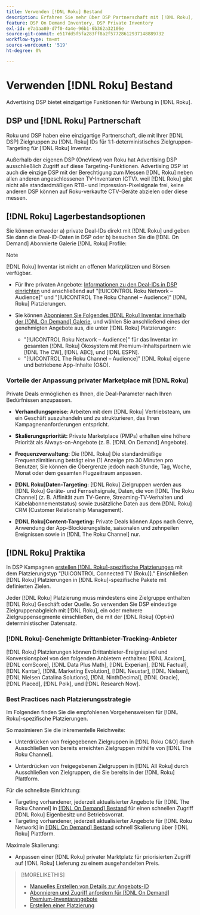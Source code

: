```yaml
---
title: Verwenden [!DNL Roku] Bestand
description: Erfahren Sie mehr über DSP Partnerschaft mit [!DNL Roku], einschließlich Lagerbestandsoptionen, genehmigten Drittanbieter-Tracking-Anbietern und Best Practices für [!DNL Roku]-spezifische Platzierungen.
feature: DSP On Demand Inventory, DSP Private Inventory
exl-id: e7a1aa80-d7f0-4a4e-96b1-6b362a32106e
source-git-commit: e517dd5f5fa283ff8a2f57728612937148889732
workflow-type: tm+mt
source-wordcount: '519'
ht-degree: 0%

---
```


# Verwenden [!DNL Roku] Bestand

Advertising DSP bietet einzigartige Funktionen für Werbung in [!DNL Roku].

## DSP und [!DNL Roku] Partnerschaft

Roku und DSP haben eine einzigartige Partnerschaft, die mit Ihrer [!DNL DSP] Zielgruppen zu [!DNL Roku] IDs für 1:1-deterministisches Zielgruppen-Targeting für [!DNL Roku] Inventar.

Außerhalb der eigenen DSP (OneView) von Roku hat Advertising DSP ausschließlich Zugriff auf diese Targeting-Funktionen. Advertising DSP ist auch die einzige DSP mit der Berechtigung zum Messen [!DNL Roku] neben allen anderen angeschlossenen TV-Inventaren (CTV). weil [!DNL Roku] gibt nicht alle standardmäßigen RTB- und Impression-Pixelsignale frei, keine anderen DSP können auf Roku-verkaufte CTV-Geräte abzielen oder diese messen.

## [!DNL Roku] Lagerbestandsoptionen

Sie können entweder a) private Deal-IDs direkt mit [!DNL Roku] und geben Sie dann die Deal-ID-Daten in DSP oder b) besuchen Sie die [!DNL On Demand] Abonnierte Galerie [!DNL Roku] Profile:

>[!NOTE]
>
>[!DNL Roku] Inventar ist nicht an offenen Marktplätzen und Börsen verfügbar.

* Für Ihre privaten Angebote: [Informationen zu den Deal-IDs in DSP einrichten](/help/dsp/inventory/deal-id-create.md) und anschließend auf &quot;[!UICONTROL Roku Network – Audience]&quot; und &quot;[!UICONTROL The Roku Channel – Audience]&quot; [!DNL Roku] Platzierungen.<!-- Or do you target the deal ID?? I see those strings for Roku On Demand inventory. Clarify if all Roku private deals show up as one or the other of these in Roku Private inventory in Roku placement settings. -->

* Sie können [Abonnieren Sie Folgendes [!DNL Roku] Inventar innerhalb der [!DNL On Demand] Galerie](/help/dsp/inventory/on-demand-inventory-subscribe.md), und wählen Sie anschließend eines der genehmigten Angebote aus, die unter [!DNL Roku] Platzierungen:

   * &quot;[!UICONTROL Roku Network – Audience]&quot; für das Inventar im gesamten [!DNL Roku] Ökosystem mit Premium-Inhaltspartnern wie [!DNL The CW], [!DNL ABC], und [!DNL ESPN].
   * &quot;[!UICONTROL The Roku Channel – Audience]&quot; [!DNL Roku] eigene und betriebene App-Inhalte (O&amp;O).

### Vorteile der Anpassung privater Marketplace mit [!DNL Roku]

Private Deals ermöglichen es Ihnen, die Deal-Parameter nach Ihren Bedürfnissen anzupassen.

* **Verhandlungspreise:** Arbeiten mit dem [!DNL Roku] Vertriebsteam, um ein Geschäft auszuhandeln und zu strukturieren, das Ihren Kampagnenanforderungen entspricht.

* **Skalierungspriorität:** Private Marketplace (PMPs) erhalten eine höhere Priorität als Always-on-Angebote (z. B. [!DNL On Demand] Angebote).

* **Frequenzverwaltung:** Die [!DNL Roku] Die standardmäßige Frequenzlimitierung beträgt eine (1) Anzeige pro 30 Minuten pro Benutzer, Sie können die Obergrenze jedoch nach Stunde, Tag, Woche, Monat oder dem gesamten Flugzeitraum anpassen.<!-- Within the DSP placement settings? NO - you negotiate this with Roku, but Christine to confirm with Amanda whether you should be able to edit this in placement. -->

* **[!DNL Roku]Daten-Targeting:** [!DNL Roku] Zielgruppen werden aus [!DNL Roku] Geräte- und Fernsehsignale, Daten, die von [!DNL The Roku Channel] (z. B. Affinität zum TV-Genre, Streaming-TV-Verhalten und Kabelabonnementstatus) sowie zusätzliche Daten aus dem [!DNL Roku] CRM (Customer Relationship Management).

* **[!DNL Roku]Content-Targeting:** Private Deals können Apps nach Genre, Anwendung der App-Blockierungsliste, saisonalen und zehnpeilen Ereignissen sowie in [!DNL The Roku Channel] nur.

## [!DNL Roku] Praktika

In DSP Kampagnen [erstellen [!DNL Roku]-spezifische Platzierungen](/help/dsp/campaign-management/placements/placement-create.md) mit dem Platzierungstyp &quot;[!UICONTROL Connected TV (Roku)].&quot; Einschließen [!DNL Roku] Platzierungen in [!DNL Roku]-spezifische Pakete mit definierten Zielen.

Jeder [!DNL Roku] Platzierung muss mindestens eine Zielgruppe enthalten [!DNL Roku] Geschäft oder Quelle. So verwenden Sie DSP eindeutige Zielgruppenabgleich mit [!DNL Roku], ein oder mehrere Zielgruppensegmente einschließen, die mit der [!DNL Roku] (Opt-in) deterministischer Datensatz.

### [!DNL Roku]-Genehmigte Drittanbieter-Tracking-Anbieter

[!DNL Roku] Platzierungen können Drittanbieter-Ereignispixel und Konversionspixel von den folgenden Anbietern enthalten:  [!DNL Acxiom], [!DNL comScore], [!DNL Data Plus Math], [!DNL Experian], [!DNL Factual], [!DNL Kantar], [!DNL Marketing Evolution], [!DNL Neustar], [!DNL Nielsen], [!DNL Nielsen Catalina Solutions], [!DNL NinthDecimal], [!DNL Oracle], [!DNL Placed], [!DNL Polk], und [!DNL Research Now].

### Best Practices nach Platzierungsstrategie

Im Folgenden finden Sie die empfohlenen Vorgehensweisen für [!DNL Roku]-spezifische Platzierungen.

So maximieren Sie die inkrementelle Reichweite:

* Unterdrücken von freigegebenen Zielgruppen in [!DNL Roku O&O] durch Ausschließen von bereits erreichten Zielgruppen mithilfe von [!DNL The Roku Channel].

* Unterdrücken von freigegebenen Zielgruppen in [!DNL All Roku] durch Ausschließen von Zielgruppen, die Sie bereits in der [!DNL Roku] Plattform.

Für die schnellste Einrichtung:

* Targeting vorhandener, jederzeit aktualisierter Angebote für [!DNL The Roku Channel] in [[!DNL On Demand] Bestand](/help/dsp/inventory/on-demand-inventory-subscribe.md) für einen schnellen Zugriff [!DNL Roku] Eigenbesitz und Betriebsvorrat.
* Targeting vorhandener, jederzeit aktualisierter Angebote für [!DNL Roku Network] in [[!DNL On Demand] Bestand](/help/dsp/inventory/on-demand-inventory-subscribe.md) schnell Skalierung über [!DNL Roku] Plattform.

Maximale Skalierung:

* Anpassen einer [!DNL Roku] privater Marktplatz für priorisierten Zugriff auf [!DNL Roku] Lieferung zu einem ausgehandelten Preis.

>[!MORELIKETHIS]
>
>* [Manuelles Erstellen von Details zur Angebots-ID](/help/dsp/inventory/deal-id-create.md)
> * [Abonnieren und Zugriff anfordern für [!DNL On Demand] Premium-Inventarangebote](/help/dsp/inventory/on-demand-inventory-subscribe.md)
>* [Erstellen einer Platzierung](/help/dsp/campaign-management/placements/placement-create.md)
